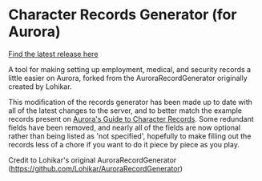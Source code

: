 # Character Records Generator (for Aurora)

[Find the latest release here](https://github.com/Aurorastation/character-records-generator/releases)

A tool for making setting up employment, medical, and security records a little easier on Aurora, forked from the AuroraRecordGenerator originally created by Lohikar.

This modification of the records generator has been made up to date with all of the latest changes to the server, and to better match the example records present on [Aurora's Guide to Character Records](https://wiki.aurorastation.org/index.php?title=Guide_to_Character_Records). Some redundant fields have been removed, and nearly all of the fields are now optional rather than being listed as 'not specified', hopefully to make filling out the records less of a chore if you want to do it piece by piece as you play.

Credit to Lohikar's original AuroraRecordGenerator (https://github.com/Lohikar/AuroraRecordGenerator)
